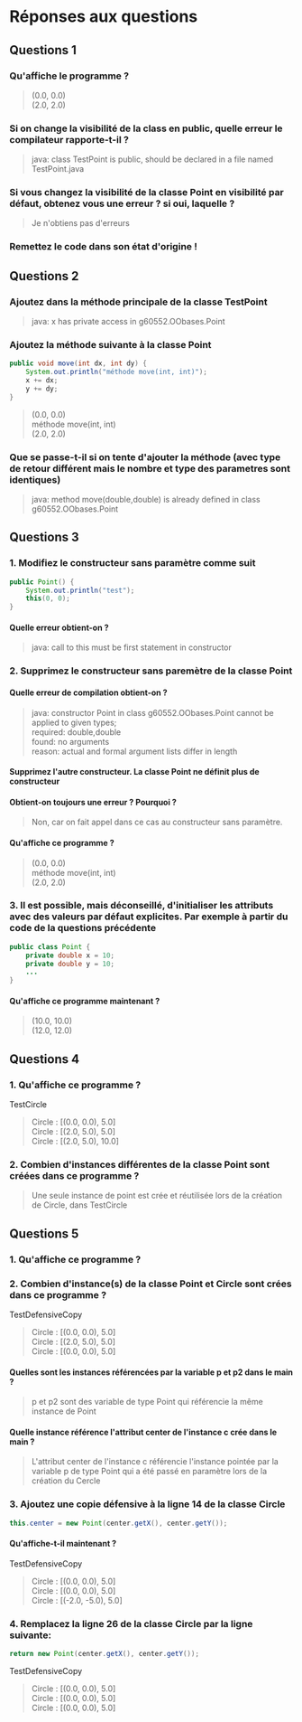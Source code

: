 # Réponses aux questions
## Questions 1
### Qu'affiche le programme ?
> (0.0, 0.0) \
> (2.0, 2.0)
### Si on change la visibilité de la class en public, quelle erreur le compilateur rapporte-t-il ?
> java: class TestPoint is public, should be declared in a file named TestPoint.java
### Si vous changez la visibilité de la classe Point en visibilité par défaut, obtenez vous une erreur ? si oui, laquelle ?
> Je n'obtiens pas d'erreurs
### Remettez le code dans son état d'origine !

## Questions 2
### Ajoutez dans la méthode principale de la classe TestPoint
> java: x has private access in g60552.OObases.Point
### Ajoutez la méthode suivante à la classe Point
```java
public void move(int dx, int dy) {
    System.out.println("méthode move(int, int)");
    x += dx;
    y += dy;
}
```
> (0.0, 0.0) \
méthode move(int, int) \
(2.0, 2.0)
### Que se passe-t-il si on tente d'ajouter la méthode (avec type de retour différent mais le nombre et type des parametres sont identiques)
> java: method move(double,double) is already defined in class g60552.OObases.Point

## Questions 3
### 1. Modifiez le constructeur sans paramètre comme suit
```java
public Point() {
    System.out.println("test");
    this(0, 0);
}
```
#### Quelle erreur obtient-on ?
> java: call to this must be first statement in constructor
### 2. Supprimez le constructeur sans paremètre de la classe Point
#### Quelle erreur de compilation obtient-on ?
> java: constructor Point in class g60552.OObases.Point cannot be applied to given types; \
required: double,double \
found:    no arguments \
reason: actual and formal argument lists differ in length
#### Supprimez l'autre constructeur. La classe Point ne définit plus de constructeur
#### Obtient-on toujours une erreur ? Pourquoi ?
> Non, car on fait appel dans ce cas au constructeur sans paramètre.
#### Qu'affiche ce programme ?
> (0.0, 0.0) \
méthode move(int, int) \
(2.0, 2.0)
### 3. Il est possible, mais déconseillé, d'initialiser les attributs avec des valeurs par défaut explicites. Par exemple à partir du code de la questions précédente
```java
public class Point {
    private double x = 10;
    private double y = 10;
    ...
}
```
#### Qu'affiche ce programme maintenant ?
> (10.0, 10.0) \
(12.0, 12.0)


## Questions 4

### 1. Qu'affiche ce programme ?
TestCircle
>Circle : [(0.0, 0.0), 5.0] \
Circle : [(2.0, 5.0), 5.0] \
Circle : [(2.0, 5.0), 10.0]

### 2. Combien d'instances différentes de la classe Point sont créées dans ce programme ?
> Une seule instance de point est crée et réutilisée lors de la création de Circle, dans TestCircle

## Questions 5

### 1. Qu'affiche ce programme ?
### 2. Combien d'instance(s) de la classe Point et Circle sont crées dans ce programme ?
TestDefensiveCopy
> Circle : [(0.0, 0.0), 5.0] \
Circle : [(2.0, 5.0), 5.0] \
Circle : [(0.0, 0.0), 5.0]
#### Quelles sont les instances référencées par la variable p et p2 dans le main ?
> p et p2 sont des variable de type Point qui référencie la même instance de Point
#### Quelle instance référence l'attribut center de l'instance c crée dans le main ?
> L'attribut center de l'instance c référencie l'instance pointée par la variable p de type Point qui a été passé en paramètre lors de la création du Cercle

### 3. Ajoutez une copie défensive à la ligne 14 de la classe Circle
```java
this.center = new Point(center.getX(), center.getY());
```
#### Qu'affiche-t-il maintenant ?
TestDefensiveCopy
> Circle : [(0.0, 0.0), 5.0] \
Circle : [(0.0, 0.0), 5.0] \
Circle : [(-2.0, -5.0), 5.0]

### 4. Remplacez la ligne 26 de la classe Circle par la ligne suivante:
```java
return new Point(center.getX(), center.getY());
```
TestDefensiveCopy
> Circle : [(0.0, 0.0), 5.0] \
Circle : [(0.0, 0.0), 5.0] \
Circle : [(0.0, 0.0), 5.0]



